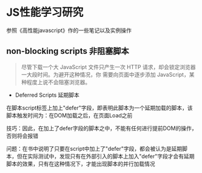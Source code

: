 # JS性能学习研究

参照《高性能javascript》作的一些笔记以及实例操作

## non-blocking scripts 非阻塞脚本

>尽管下载一个大 JavaScript 文件只产生一次 HTTP 请求，却会锁定浏览器一大段时间。为避开这种情况，你
需要向页面中逐步添加 JavaScript，某种程度上说不会阻塞浏览器。

+ Deferred Scripts 延期脚本

在脚本script标签上加上"defer"字段，即表明此脚本为一个延期加载的脚本，该脚本触发时间为：在DOM加载之后，在页面Load之前

技巧：因此，在加上了defer字段的脚本之中，不能有任何进行提前DOM的操作，否则将会报错

问题：在书中说明了只要在script中加上了"defer"字段，都会被认为是延期脚本，但在实际测试中，发现只有在外部引入的脚本上加入"defer"字段才会有延期脚本的效果，只有在这种情况下，才能出现脚本的并行加载情况
